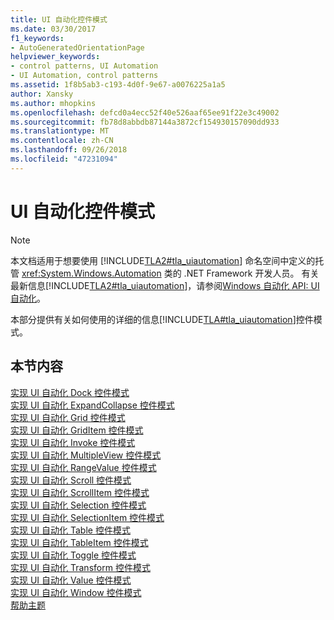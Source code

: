 ```yaml
---
title: UI 自动化控件模式
ms.date: 03/30/2017
f1_keywords:
- AutoGeneratedOrientationPage
helpviewer_keywords:
- control patterns, UI Automation
- UI Automation, control patterns
ms.assetid: 1f8b5ab3-c193-4d0f-9e67-a0076225a1a5
author: Xansky
ms.author: mhopkins
ms.openlocfilehash: defcd0a4ecc52f40e526aaf65ee91f22e3c49002
ms.sourcegitcommit: fb78d8abbdb87144a3872cf154930157090dd933
ms.translationtype: MT
ms.contentlocale: zh-CN
ms.lasthandoff: 09/26/2018
ms.locfileid: "47231094"
---
```

# <a name="ui-automation-control-patterns"></a>UI 自动化控件模式
> [!NOTE]
>  本文档适用于想要使用 [!INCLUDE[TLA2#tla_uiautomation](../../../includes/tla2sharptla-uiautomation-md.md)] 命名空间中定义的托管 <xref:System.Windows.Automation> 类的 .NET Framework 开发人员。 有关最新信息[!INCLUDE[TLA2#tla_uiautomation](../../../includes/tla2sharptla-uiautomation-md.md)]，请参阅[Windows 自动化 API: UI 自动化](https://go.microsoft.com/fwlink/?LinkID=156746)。  
  
 本部分提供有关如何使用的详细的信息[!INCLUDE[TLA#tla_uiautomation](../../../includes/tlasharptla-uiautomation-md.md)]控件模式。  
  
## <a name="in-this-section"></a>本节内容  
 [实现 UI 自动化 Dock 控件模式](../../../docs/framework/ui-automation/implementing-the-ui-automation-dock-control-pattern.md)  
 [实现 UI 自动化 ExpandCollapse 控件模式](../../../docs/framework/ui-automation/implementing-the-ui-automation-expandcollapse-control-pattern.md)  
 [实现 UI 自动化 Grid 控件模式](../../../docs/framework/ui-automation/implementing-the-ui-automation-grid-control-pattern.md)  
 [实现 UI 自动化 GridItem 控件模式](../../../docs/framework/ui-automation/implementing-the-ui-automation-griditem-control-pattern.md)  
 [实现 UI 自动化 Invoke 控件模式](../../../docs/framework/ui-automation/implementing-the-ui-automation-invoke-control-pattern.md)  
 [实现 UI 自动化 MultipleView 控件模式](../../../docs/framework/ui-automation/implementing-the-ui-automation-multipleview-control-pattern.md)  
 [实现 UI 自动化 RangeValue 控件模式](../../../docs/framework/ui-automation/implementing-the-ui-automation-rangevalue-control-pattern.md)  
 [实现 UI 自动化 Scroll 控件模式](../../../docs/framework/ui-automation/implementing-the-ui-automation-scroll-control-pattern.md)  
 [实现 UI 自动化 ScrollItem 控件模式](../../../docs/framework/ui-automation/implementing-the-ui-automation-scrollitem-control-pattern.md)  
 [实现 UI 自动化 Selection 控件模式](../../../docs/framework/ui-automation/implementing-the-ui-automation-selection-control-pattern.md)  
 [实现 UI 自动化 SelectionItem 控件模式](../../../docs/framework/ui-automation/implementing-the-ui-automation-selectionitem-control-pattern.md)  
 [实现 UI 自动化 Table 控件模式](../../../docs/framework/ui-automation/implementing-the-ui-automation-table-control-pattern.md)  
 [实现 UI 自动化 TableItem 控件模式](../../../docs/framework/ui-automation/implementing-the-ui-automation-tableitem-control-pattern.md)  
 [实现 UI 自动化 Toggle 控件模式](../../../docs/framework/ui-automation/implementing-the-ui-automation-toggle-control-pattern.md)  
 [实现 UI 自动化 Transform 控件模式](../../../docs/framework/ui-automation/implementing-the-ui-automation-transform-control-pattern.md)  
 [实现 UI 自动化 Value 控件模式](../../../docs/framework/ui-automation/implementing-the-ui-automation-value-control-pattern.md)  
 [实现 UI 自动化 Window 控件模式](../../../docs/framework/ui-automation/implementing-the-ui-automation-window-control-pattern.md)  
 [帮助主题](../../../docs/framework/ui-automation/ui-automation-control-patterns-how-to-topics.md)
